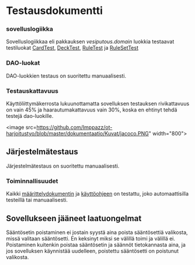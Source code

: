 # Testausdokumentti

### sovelluslogiikka

Sovelluslogiikkaa eli pakkauksen _vesiputous.domain_ luokkia testaavat testiluokat [CardTest](https://github.com/Imppazz/ot-harjoitustyo/blob/master/Vesiputous/src/test/java/VesiputousTest/domain/CardTest.java), [DeckTest](https://github.com/Imppazz/ot-harjoitustyo/blob/master/Vesiputous/src/test/java/VesiputousTest/domain/DeckTest.java), [RuleTest](https://github.com/Imppazz/ot-harjoitustyo/blob/master/Vesiputous/src/test/java/VesiputousTest/domain/RuleTest.java) ja [RuleSetTest](https://github.com/Imppazz/ot-harjoitustyo/blob/master/Vesiputous/src/test/java/VesiputousTest/domain/RuleSetTest.java)

### DAO-luokat

DAO-luokkien testaus on suoritettu manuaalisesti.

### Testauskattavuus

Käyttöliittymäkerrosta lukuunottamatta sovelluksen testauksen rivikattavuus on vain 45% ja haarautumakattavuus vain 30%, koska en ehtinyt tehdä testejä dao-luokille.

<image src=https://github.com/Imppazz/ot-harjoitustyo/blob/master/dokumentaatio/Kuvat/jacoco.PNG" width="800">

## Järjestelmätestaus

Järjestelmätestaus on suoritettu manuaalisesti.

### Toiminnallisuudet

Kaikki [määrittelydokumentin](https://github.com/Imppazz/ot-harjoitustyo/blob/master/dokumentaatio/vaatimusmaarittely.md) ja [käyttöohjeen](https://github.com/Imppazz/ot-harjoitustyo/blob/master/dokumentaatio/kayttoohje.md) on testattu, joko automaattisilla testeillä tai manuaalisesti.

## Sovellukseen jääneet laatuongelmat

Sääntösetin poistaminen ei jostain syystä aina poista sääntösettiä valikosta, missä valitaan sääntösetti. En keksinyt miksi se välillä toimi ja välillä ei. Poistaminen kuitenkin poistaa sääntösetin ja säännöt tietokannasta aina, ja jos sovelluksen käynnistää uudelleen, poistettu sääntösetti on poistunut valikosta.
